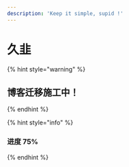 ```yaml
---
description: 'Keep it simple, supid !'
---
```


# 久韭

{% hint style="warning" %}
## **博客迁移施工中！**
{% endhint %}

{% hint style="info" %}
### 进度 75%
{% endhint %}



